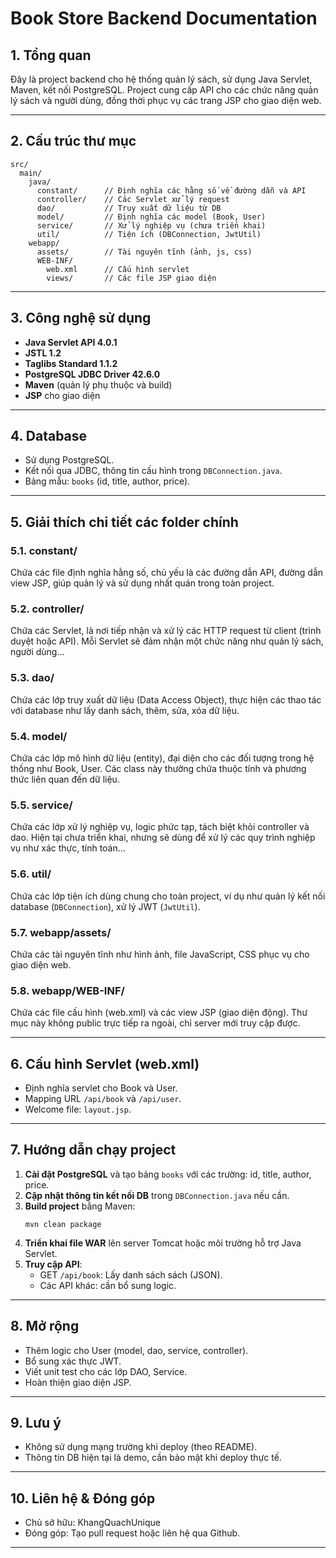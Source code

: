 # Book Store Backend Documentation

## 1. Tổng quan

Đây là project backend cho hệ thống quản lý sách, sử dụng Java Servlet, Maven, kết nối PostgreSQL. Project cung cấp API cho các chức năng quản lý sách và người dùng, đồng thời phục vụ các trang JSP cho giao diện web.

---

## 2. Cấu trúc thư mục

```
src/
  main/
    java/
      constant/      // Định nghĩa các hằng số về đường dẫn và API
      controller/    // Các Servlet xử lý request
      dao/           // Truy xuất dữ liệu từ DB
      model/         // Định nghĩa các model (Book, User)
      service/       // Xử lý nghiệp vụ (chưa triển khai)
      util/          // Tiện ích (DBConnection, JwtUtil)
    webapp/
      assets/        // Tài nguyên tĩnh (ảnh, js, css)
      WEB-INF/
        web.xml      // Cấu hình servlet
        views/       // Các file JSP giao diện
```

---

## 3. Công nghệ sử dụng

- **Java Servlet API 4.0.1**
- **JSTL 1.2**
- **Taglibs Standard 1.1.2**
- **PostgreSQL JDBC Driver 42.6.0**
- **Maven** (quản lý phụ thuộc và build)
- **JSP** cho giao diện

---

## 4. Database

- Sử dụng PostgreSQL.
- Kết nối qua JDBC, thông tin cấu hình trong `DBConnection.java`.
- Bảng mẫu: `books` (id, title, author, price).

---

## 5. Giải thích chi tiết các folder chính

### 5.1. constant/

Chứa các file định nghĩa hằng số, chủ yếu là các đường dẫn API, đường dẫn view JSP, giúp quản lý và sử dụng nhất quán trong toàn project.

### 5.2. controller/

Chứa các Servlet, là nơi tiếp nhận và xử lý các HTTP request từ client (trình duyệt hoặc API). Mỗi Servlet sẽ đảm nhận một chức năng như quản lý sách, người dùng...

### 5.3. dao/

Chứa các lớp truy xuất dữ liệu (Data Access Object), thực hiện các thao tác với database như lấy danh sách, thêm, sửa, xóa dữ liệu.

### 5.4. model/

Chứa các lớp mô hình dữ liệu (entity), đại diện cho các đối tượng trong hệ thống như Book, User. Các class này thường chứa thuộc tính và phương thức liên quan đến dữ liệu.

### 5.5. service/

Chứa các lớp xử lý nghiệp vụ, logic phức tạp, tách biệt khỏi controller và dao. Hiện tại chưa triển khai, nhưng sẽ dùng để xử lý các quy trình nghiệp vụ như xác thực, tính toán...

### 5.6. util/

Chứa các lớp tiện ích dùng chung cho toàn project, ví dụ như quản lý kết nối database (`DBConnection`), xử lý JWT (`JwtUtil`).

### 5.7. webapp/assets/

Chứa các tài nguyên tĩnh như hình ảnh, file JavaScript, CSS phục vụ cho giao diện web.

### 5.8. webapp/WEB-INF/

Chứa các file cấu hình (web.xml) và các view JSP (giao diện động). Thư mục này không public trực tiếp ra ngoài, chỉ server mới truy cập được.

---

## 6. Cấu hình Servlet (web.xml)

- Định nghĩa servlet cho Book và User.
- Mapping URL `/api/book` và `/api/user`.
- Welcome file: `layout.jsp`.

---

## 7. Hướng dẫn chạy project

1. **Cài đặt PostgreSQL** và tạo bảng `books` với các trường: id, title, author, price.
2. **Cập nhật thông tin kết nối DB** trong `DBConnection.java` nếu cần.
3. **Build project** bằng Maven:
   ```
   mvn clean package
   ```
4. **Triển khai file WAR** lên server Tomcat hoặc môi trường hỗ trợ Java Servlet.
5. **Truy cập API**:
   - GET `/api/book`: Lấy danh sách sách (JSON).
   - Các API khác: cần bổ sung logic.

---

## 8. Mở rộng

- Thêm logic cho User (model, dao, service, controller).
- Bổ sung xác thực JWT.
- Viết unit test cho các lớp DAO, Service.
- Hoàn thiện giao diện JSP.

---

## 9. Lưu ý

- Không sử dụng mạng trường khi deploy (theo README).
- Thông tin DB hiện tại là demo, cần bảo mật khi deploy thực tế.

---

## 10. Liên hệ & Đóng góp

- Chủ sở hữu: KhangQuachUnique
- Đóng góp: Tạo pull request hoặc liên hệ qua Github.

---

